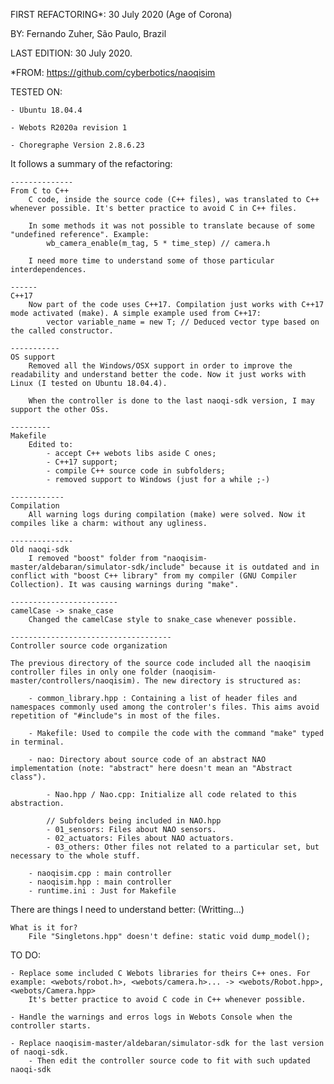 FIRST REFACTORING*: 30 July 2020 (Age of Corona)
    
BY: Fernando Zuher, São Paulo, Brazil

LAST EDITION: 30 July 2020.

*FROM: https://github.com/cyberbotics/naoqisim

TESTED ON:

    - Ubuntu 18.04.4

    - Webots R2020a revision 1

    - Choregraphe Version 2.8.6.23

It follows a summary of the refactoring:

    --------------
    From C to C++
        C code, inside the source code (C++ files), was translated to C++ whenever possible. It's better practice to avoid C in C++ files.

        In some methods it was not possible to translate because of some "undefined reference". Example:
            wb_camera_enable(m_tag, 5 * time_step) // camera.h

        I need more time to understand some of those particular interdependences.

    ------
    C++17
        Now part of the code uses C++17. Compilation just works with C++17 mode activated (make). A simple example used from C++17:        
            vector variable_name = new T; // Deduced vector type based on the called constructor.

    -----------
    OS support
        Removed all the Windows/OSX support in order to improve the readability and understand better the code. Now it just works with Linux (I tested on Ubuntu 18.04.4).

        When the controller is done to the last naoqi-sdk version, I may support the other OSs.

    ---------
    Makefile
        Edited to:
            - accept C++ webots libs aside C ones;
            - C++17 support;
            - compile C++ source code in subfolders;
            - removed support to Windows (just for a while ;-)

    ------------
    Compilation
        All warning logs during compilation (make) were solved. Now it compiles like a charm: without any ugliness.

    --------------
    Old naoqi-sdk
        I removed "boost" folder from "naoqisim-master/aldebaran/simulator-sdk/include" because it is outdated and in conflict with "boost C++ library" from my compiler (GNU Compiler Collection). It was causing warnings during "make".

    ------------------------
    camelCase -> snake_case
        Changed the camelCase style to snake_case whenever possible.

    ------------------------------------
    Controller source code organization

    The previous directory of the source code included all the naoqisim controller files in only one folder (naoqisim-master/controllers/naoqisim). The new directory is structured as:

        - common_library.hpp : Containing a list of header files and namespaces commonly used among the controler's files. This aims avoid repetition of "#include"s in most of the files.

        - Makefile: Used to compile the code with the command "make" typed in terminal.

        - nao: Directory about source code of an abstract NAO implementation (note: "abstract" here doesn't mean an "Abstract class").
            
            - Nao.hpp / Nao.cpp: Initialize all code related to this abstraction.
                
            // Subfolders being included in NAO.hpp
            - 01_sensors: Files about NAO sensors.
            - 02_actuators: Files about NAO actuators.
            - 03_others: Other files not related to a particular set, but necessary to the whole stuff.
            
        - naoqisim.cpp : main controller
        - naoqisim.hpp : main controller
        - runtime.ini : Just for Makefile


There are things I need to understand better:
(Writting...)

    What is it for?
        File "Singletons.hpp" doesn't define: static void dump_model();


TO DO:

    - Replace some included C Webots libraries for theirs C++ ones. For example: <webots/robot.h>, <webots/camera.h>... -> <webots/Robot.hpp>, <webots/Camera.hpp>
        It's better practice to avoid C code in C++ whenever possible.
    
    - Handle the warnings and erros logs in Webots Console when the controller starts.

    - Replace naoqisim-master/aldebaran/simulator-sdk for the last version of naoqi-sdk.
        - Then edit the controller source code to fit with such updated naoqi-sdk

